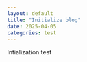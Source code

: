 ```yaml
---
layout: default
title: "Initialize blog"
date: 2025-04-05
categories: test
---
```


Intialization test
